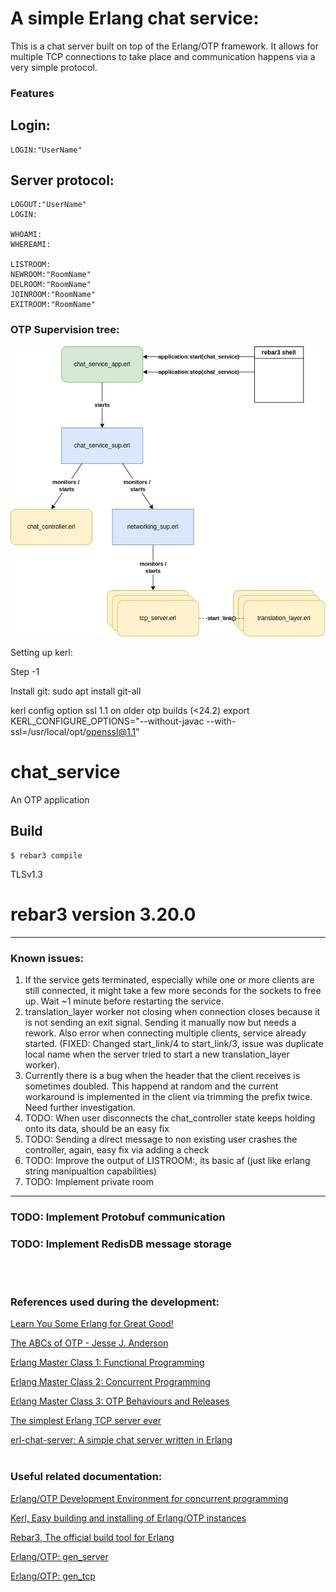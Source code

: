 # A simple Erlang chat service: 

This is a chat server built on top of the Erlang/OTP framework. It allows for multiple
TCP connections to take place and communication happens via a very simple protocol. 

### Features

Login:
-----

    LOGIN:"UserName"

Server protocol:
-----

    LOGOUT:"UserName"
    LOGIN:

    WHOAMI:
    WHEREAMI:

    LISTROOM:
    NEWROOM:"RoomName"
    DELROOM:"RoomName"
    JOINROOM:"RoomName"
    EXITROOM:"RoomName"


### OTP Supervision tree: 

<p align="left">
  <img src="https://github.com/skaysrei/docs-diagrams/blob/main/OTP%20Supervision%20tree_updated.jpg" />
</p>

Setting up kerl:

Step -1

Install git:
sudo apt install git-all


kerl config option ssl 1.1 on older otp builds (<24.2)
export KERL_CONFIGURE_OPTIONS="--without-javac --with-ssl=/usr/local/opt/openssl@1.1"

chat_service
=====

An OTP application

Build
-----

    $ rebar3 compile

TLSv1.3

# rebar3 version 3.20.0

---

### Known issues:
1. If the service gets terminated, especially while one or more clients are still 
connected, it might take a few more seconds for the sockets to free up. 
Wait ~1 minute before restarting the service.
2. translation_layer worker not closing when connection closes because it is not
sending an exit signal. Sending it manually now but needs a rework. Also error
when connecting multiple clients, service already started.
(FIXED: Changed start_link/4 to start_link/3, issue was duplicate local name when
the server tried to start a new translation_layer worker).
3. Currently there is a bug when the header that the client receives is sometimes
doubled. This happend at random and the current workaround is implemented in the
client via trimming the prefix twice. Need further investigation.
4. TODO: When user disconnects the chat_controller state keeps holding onto its data,
should be an easy fix
5. TODO: Sending a direct message to non existing user crashes the controller, again,
easy fix via adding a check
6. TODO: Improve the output of LISTROOM:, its basic af (just like erlang string 
manipualtion capabilities)
7. TODO: Implement private room

---

### TODO: Implement Protobuf communication
### TODO: Implement RedisDB message storage
<br></br>
### References used during the development: 

[Learn You Some Erlang for Great Good!](https://learnyousomeerlang.com/content)

[The ABCs of OTP - Jesse J. Anderson](https://www.youtube.com/watch?v=4SCwubzqsVU)

[Erlang Master Class 1: Functional Programming](https://youtube.com/playlist?list=PLR812eVbehlwEArT3Bv3UfcM9wR3AEZb5)

[Erlang Master Class 2: Concurrent Programming](https://youtube.com/playlist?list=PLR812eVbehlwq4qbqswOWH7NLKjodnTIn)

[Erlang Master Class 3: OTP Behaviours and Releases](https://youtube.com/playlist?list=PLR812eVbehlx6vgWGf2FLHjkksAEDmFjc)

[The simplest Erlang TCP server ever](https://dmathieu.com/articles/development/erlang-tcp-server/)

[erl-chat-server: A simple chat server written in Erlang](https://github.com/luisgabriel/erl-chat-server)
<br></br>
### Useful related documentation: 

[Erlang/OTP Development Environment for concurrent programming](https://www.erlang.org/doc/)

[Kerl, Easy building and installing of Erlang/OTP instances](https://github.com/kerl/kerl)

[Rebar3, The official build tool for Erlang](https://rebar3.org/docs/)

[Erlang/OTP: gen_server](https://www.erlang.org/doc/man/gen_server.html)

[Erlang/OTP: gen_tcp](https://www.erlang.org/doc/man/gen_tcp.html)